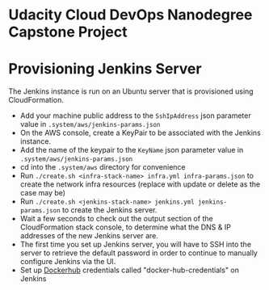 # Udacity Cloud DevOps Nanodegree Capstone Project


# Provisioning Jenkins Server
The Jenkins instance is run on an Ubuntu server that is provisioned using CloudFormation.

* Add your machine public address to the `SshIpAddress` json parameter value in `.system/aws/jenkins-params.json`
* On the AWS console, create a KeyPair to be associated with the Jenkins instance.
* Add the name of the keypair to the `KeyName` json parameter value in `.system/aws/jenkins-params.json`
* cd into the `.system/aws` directory for convenience
* Run `./create.sh <infra-stack-name> infra.yml infra-params.json` to create the network infra resources (replace with update or delete as the case may be)
* Run `./create.sh <jenkins-stack-name> jenkins.yml jenkins-params.json` to create the Jenkins server.
* Wait a few seconds to check out the output section of the CloudFormation stack console, to determine what the DNS & IP addresses of the new Jenkins server are.
* The first time you set up Jenkins server, you will have to SSH into the server to retrieve the default password in order to continue to manually configure Jenkins via the UI.
* Set up [Dockerhub](https://hub.docker.com) credentials called "docker-hub-credentials" on Jenkins 